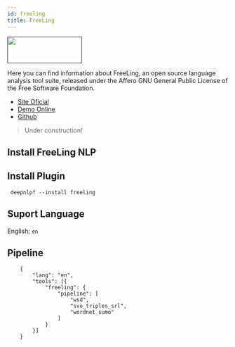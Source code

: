 ```yaml
---
id: freeling
title: FreeLing
---
```


<a href="" target="_blank">
    <img src="" data-canonical-src="" width="170" height="60" />
</a>

Here you can find information about FreeLing, an open source language analysis tool suite, released under the Affero GNU General Public License of the Free Software Foundation.

- [Site Oficial](http://nlp.lsi.upc.edu/freeling/)
- [Demo Online](http://nlp.lsi.upc.edu/freeling/demo/demo.php)
- [Github](https://github.com/TALP-UPC/freeling)

> Under construction!

## Install FreeLing NLP
<!--DOCUSAURUS_CODE_TABS-->

<!--Shell--> 
     

<!--END_DOCUSAURUS_CODE_TABS-->

## Install Plugin
<!--DOCUSAURUS_CODE_TABS-->

<!--Shell--> 
     deepnlpf --install freeling

<!--END_DOCUSAURUS_CODE_TABS-->

## Suport Language

English: ```en``` <br/>

## Pipeline
<!--DOCUSAURUS_CODE_TABS-->

<!--Json--> 
```
    {
        "lang": "en",
        "tools": [{
            "freeling": {
                "pipeline": [
                    "wsd",
                    "svo_triples_srl",
                    "wordnet_sumo"
                ]
            }
        }]
    }
```
<!--END_DOCUSAURUS_CODE_TABS-->



